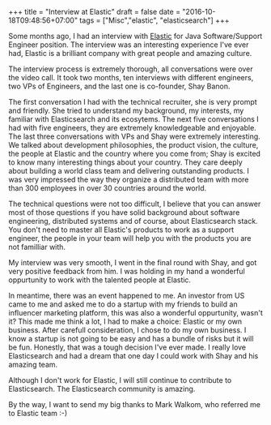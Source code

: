 +++
title = "Interview at Elastic"
draft = false
date = "2016-10-18T09:48:56+07:00"
tags = ["Misc","elastic", "elasticsearch"]
+++

Some months ago, I had an interview with [Elastic](https://elastic.co) for Java Software/Support Engineer position. The interview was an interesting experience I've ever had, Elastic is a brilliant company with great people and amazing culture.

<!--more-->

The interview process is extremely thorough, all conversations were over the video call. It took two months, ten interviews with different engineers, two VPs of Engineers, and the last one is co-founder, Shay Banon. 

The first conversation I had with the technical recruiter, she is very prompt and friendly. She tried to understand my background, my interests, my familiar with Elasticsearch and its ecosytems. The next five conversations I had with five engineers, they are extremely knowledgeable and enjoyable. The last three conversations with VPs and Shay were extremely interesting. We talked about development philosophies, the product vision, the culture, the people at Elastic and the country where you come from; Shay is excited to know many interesting things about your country. They care deeply about building a world class team and delivering outstanding products. I was very impressed the way they organize a distributed team with more than 300 employees in over 30 countries around the world.

The technical questions were not too difficult, I believe that you can answer most of those questions if you have solid background about software engineering, distributed systems and of course, about Elasticsearch stack. You don't need to master all Elastic's products to work as a support engineer, the people in your team will help you with the products you are not familliar with.

My interview was very smooth, I went in the final round with Shay, and got very positive feedback from him. I was holding in my hand a wonderful oppurtunity to work with the talented people at Elastic.

In meantime, there was an event happened to me. An investor from US came to me and asked me to do a startup with my friends to build an influencer marketing platform, this was also a wonderful oppurtunity, wasn't it? This made me think a lot, I had to make a choice: Elastic or my own business. After carefull consideration, I chose to do my own business. I know a startup is not going to be easy and has a bundle of risks but it will be fun. Honestly, that was a tough decision I've ever made. I really love Elasticsearch and had a dream that one day I could work with Shay and his amazing team. 

Although I don't work for Elastic, I will still continue to contribute to Elasticsearch. The Elasticsearch community is amazing.

By the way, I want to send my big thanks to Mark Walkom, who referred me to Elastic team :-)
